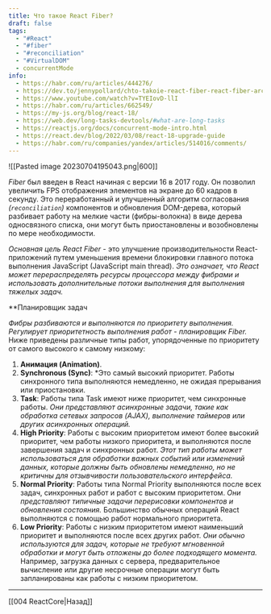 ```yaml
---
title: Что такое React Fiber?
draft: false
tags:
  - "#React"
  - "#fiber"
  - "#reconciliation"
  - "#VirtualDOM"
  - concurrentMode
info:
  - https://habr.com/ru/articles/444276/
  - https://dev.to/jennypollard/chto-takoie-react-fiber-react-fiber-architecture-2cho
  - https://www.youtube.com/watch?v=TYEIovD-llI
  - https://habr.com/ru/articles/662549/
  - https://my-js.org/blog/react-18/
  - https://web.dev/long-tasks-devtools/#what-are-long-tasks
  - https://reactjs.org/docs/concurrent-mode-intro.html
  - https://react.dev/blog/2022/03/08/react-18-upgrade-guide
  - https://habr.com/ru/companies/yandex/articles/514016/comments/
---
```

![[Pasted image 20230704195043.png|600]]

_Fiber_ был введен в React начиная с версии 16 в 2017 году. Он позволил увеличить FPS отображения элементов на экране до 60 кадров в секунду. Это переработанный и улучшенный алгоритм согласования _(`reconciliation`)_ компонентов и обновления DOM-дерева, который разбивает работу на мелкие части (фибры-волокна) в виде дерева односвязного списка, они могут быть приостановлены и возобновлены по мере необходимости.

_Основная цель React Fiber_ - это улучшение производительности React-приложений путем уменьшения времени блокировки главного потока выполнения JavaScript (JavaScript main thread). _Это означает, что React может перераспределять ресурсы процессора между фибрами и использовать дополнительные потоки выполнения для выполнения тяжелых задач._

**Планировщик задач

_Фибры разбиваются и выполняются по приоритету выполнения. Регулирует приоритетность выполнения работ - планировщик Fiber._ Ниже приведены различные типы работ, упорядоченные по приоритету от самого высокого к самому низкому:

1. **Анимация (Animation)**.
2. **Synchronous (Sync)**: \*Это самый высокий приоритет. Работы синхронного типа выполняются немедленно, не ожидая прерывания или приостановки.
3. **Task**: Работы типа Task имеют ниже приоритет, чем синхронные работы. _Они представляют асинхронные задачи, такие как обработка сетевых запросов (AJAX), выполнение таймеров или других асинхронных операций._
4. **High Priority**: Работы с высоким приоритетом имеют более высокий приоритет, чем работы низкого приоритета, и выполняются после завершения задач и синхронных работ. _Этот тип работы может использоваться для обработки важных событий или изменений данных, которые должны быть обновлены немедленно, но не критичны для отзывчивости пользовательского интерфейса._
5. **Normal Priority**: Работы типа Normal Priority выполняются после всех задач, синхронных работ и работ с высоким приоритетом. _Они представляют типичные задачи перерисовки компонентов и обновления состояния._ Большинство обычных операций React выполняются с помощью работ нормального приоритета.
6. **Low Priority**: Работы с низким приоритетом имеют наименьший приоритет и выполняются после всех других работ. _Они обычно используются для задач, которые не требуют мгновенной обработки и могут быть отложены до более подходящего момента._ Например, загрузка данных с сервера, предварительное вычисление или другие несрочные операции могут быть запланированы как работы с низким приоритетом.

---

[[004 ReactCore|Назад]]